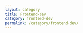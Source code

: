 ```yaml
---
layout: category
title: Frontend-dev
category: frontend-dev
permalink: /category/frontend-dev/
---
```

